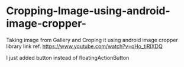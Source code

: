 # Cropping-Image-using-android-image-cropper-
Taking image from Gallery and Croping it using android image cropper library 
link ref.
https://www.youtube.com/watch?v=oHo_tiRlXDQ

I just added button instead of floatingActionButton


